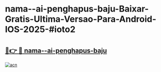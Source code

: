 # nama--ai-penghapus-baju-Baixar-Gratis-Ultima-Versao-Para-Android-IOS-2025-#ioto2

# <h2><a href="https://ainizakaria.my?title=nama--ai-penghapus-baju&ref=24M">🔗👉 🔴 nama--ai-penghapus-baju</a></h2>

[![acn](https://github.com/user-attachments/assets/0f9c940e-d8b0-45ae-aac7-cd30a18b3e1c)](https://ainizakaria.my?title=nama--ai-penghapus-baju&ref=24M)

